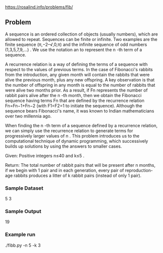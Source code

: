 https://rosalind.info/problems/fib/

## Problem

A sequence is an ordered collection of objects (usually numbers), which are allowed to repeat. Sequences can be finite or infinite. Two examples are the finite sequence (π,−2–√,0,π)
 and the infinite sequence of odd numbers (1,3,5,7,9,…)
. We use the notation an
 to represent the n
-th term of a sequence.

A recurrence relation is a way of defining the terms of a sequence with respect to the values of previous terms. In the case of Fibonacci's rabbits from the introduction, any given month will contain the rabbits that were alive the previous month, plus any new offspring. A key observation is that the number of offspring in any month is equal to the number of rabbits that were alive two months prior. As a result, if Fn
 represents the number of rabbit pairs alive after the n
-th month, then we obtain the Fibonacci sequence having terms Fn
 that are defined by the recurrence relation Fn=Fn−1+Fn−2
 (with F1=F2=1
 to initiate the sequence). Although the sequence bears Fibonacci's name, it was known to Indian mathematicians over two millennia ago.

When finding the n
-th term of a sequence defined by a recurrence relation, we can simply use the recurrence relation to generate terms for progressively larger values of n
. This problem introduces us to the computational technique of dynamic programming, which successively builds up solutions by using the answers to smaller cases.

Given: Positive integers n≤40
 and k≤5
.

Return: The total number of rabbit pairs that will be present after n
 months, if we begin with 1 pair and in each generation, every pair of reproduction-age rabbits produces a litter of k
 rabbit pairs (instead of only 1 pair).

### Sample Dataset
5 3

### Sample Output
19

### Example run

./fibb.py -n 5 -k 3